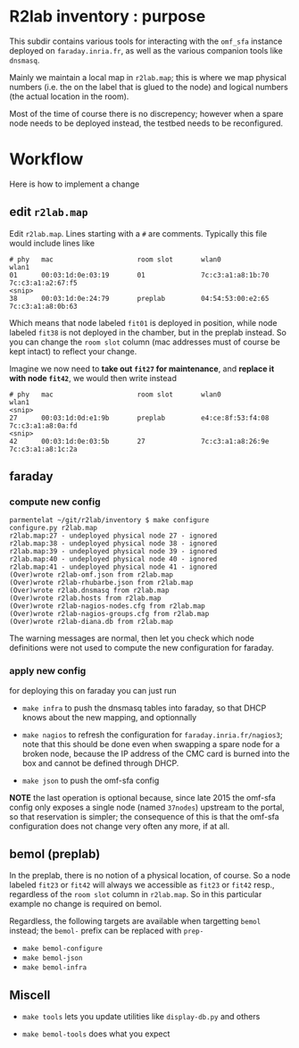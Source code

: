 # R2lab inventory : purpose

This subdir contains various tools for interacting with the `omf_sfa` instance deployed on `faraday.inria.fr`, as well as the various companion tools like `dnsmasq`.

Mainly we maintain a local map in `r2lab.map`; this is where we map physical numbers (i.e. the  on the label that is glued to the node) and logical numbers (the actual location in the room). 

Most of the time of course there is no discrepency; however when a spare node needs to be deployed instead, the testbed needs to be reconfigured.

# Workflow

Here is how to implement a change

## edit `r2lab.map`

Edit `r2lab.map`. Lines starting with a `#` are comments. Typically this file would include lines like

```
# phy   mac                     room slot       wlan0                   wlan1
01      00:03:1d:0e:03:19       01              7c:c3:a1:a8:1b:70       7c:c3:a1:a2:67:f5 
<snip>
38      00:03:1d:0e:24:79       preplab         04:54:53:00:e2:65       7c:c3:a1:a8:0b:63
```

Which means that node labeled `fit01` is deployed in position, while node labeled `fit38` is not deployed in the chamber, but in the preplab instead. So you can change the `room slot` column (mac addresses must of course be kept intact) to reflect your change.

Imagine we now need to **take out `fit27` for maintenance**, and **replace it with node `fit42`**, we would then write instead

```
# phy   mac                     room slot       wlan0                   wlan1
<snip>
27      00:03:1d:0d:e1:9b       preplab         e4:ce:8f:53:f4:08       7c:c3:a1:a8:0a:fd
<snip>
42      00:03:1d:0e:03:5b       27              7c:c3:a1:a8:26:9e       7c:c3:a1:a8:1c:2a
```

## faraday 

### compute new config

```
parmentelat ~/git/r2lab/inventory $ make configure
configure.py r2lab.map
r2lab.map:27 - undeployed physical node 27 - ignored
r2lab.map:38 - undeployed physical node 38 - ignored
r2lab.map:39 - undeployed physical node 39 - ignored
r2lab.map:40 - undeployed physical node 40 - ignored
r2lab.map:41 - undeployed physical node 41 - ignored
(Over)wrote r2lab-omf.json from r2lab.map
(Over)wrote r2lab-rhubarbe.json from r2lab.map
(Over)wrote r2lab.dnsmasq from r2lab.map
(Over)wrote r2lab.hosts from r2lab.map
(Over)wrote r2lab-nagios-nodes.cfg from r2lab.map
(Over)wrote r2lab-nagios-groups.cfg from r2lab.map
(Over)wrote r2lab-diana.db from r2lab.map
```

The warning messages are normal, then let you check which node definitions were not used to compute the new configuration for faraday.

### apply new config

for deploying this on faraday you can just run

 * `make infra` to push the dnsmasq tables into faraday, so that DHCP knows about the new mapping, and optionnally
 * `make nagios` to refresh the configuration for `faraday.inria.fr/nagios3`; note that this should be done even when swapping a spare node for a broken node, because the IP address of the CMC card is burned into the box and cannot be defined through DHCP.

 * `make json` to push the omf-sfa config 

**NOTE** the last operation is optional because, since late 2015 the omf-sfa config only exposes a single node (named `37nodes`) upstream to the portal, so that reservation is simpler; the consequence of this is that the omf-sfa configuration does not change very often any more, if at all.

## bemol (preplab)

In the preplab, there is no notion of a physical location, of course. So a node labeled `fit23` or `fit42` will always we accessible as `fit23` or `fit42` resp., regardless of the `room slot` column in `r2lab.map`. So in this particular example no change is required on bemol.

Regardless, the following targets are available when targetting `bemol` instead; the `bemol-` prefix can be replaced with `prep-` 

* `make bemol-configure` 
* `make bemol-json` 
* `make bemol-infra` 

## Miscell

* `make tools` lets you update utilities like `display-db.py` and others

* `make bemol-tools` does what you expect
